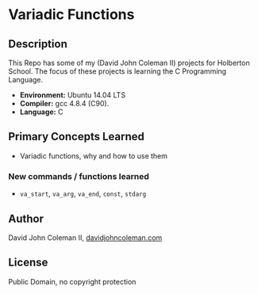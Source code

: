 # Variadic Functions

## Description

This Repo has some of my (David John Coleman II) projects for Holberton School.
The focus of these projects is learning the C Programming Language.

* __Environment:__ Ubuntu 14.04 LTS
* __Compiler:__ gcc 4.8.4 (C90).
* __Language:__ C

## Primary Concepts Learned

* Variadic functions, why and how to use them

### New commands / functions learned

* ``va_start``, ``va_arg``, ``va_end``, ``const``, ``stdarg``

## Author

David John Coleman II, [davidjohncoleman.com](http://www.davidjohncoleman.com/)

## License

Public Domain, no copyright protection